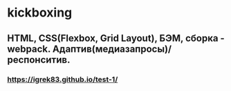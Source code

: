 # kickboxing
## HTML, СSS(Flexbox, Grid Layout), БЭМ, сборка - webpack. Адаптив(медиазапросы)/респонситив.
### https://igrek83.github.io/test-1/